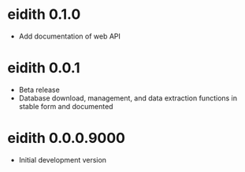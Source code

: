 # eidith 0.1.0

* Add documentation of web API

# eidith 0.0.1

* Beta release
* Database download, management, and data extraction functions in stable
  form and documented

# eidith 0.0.0.9000

* Initial development version



